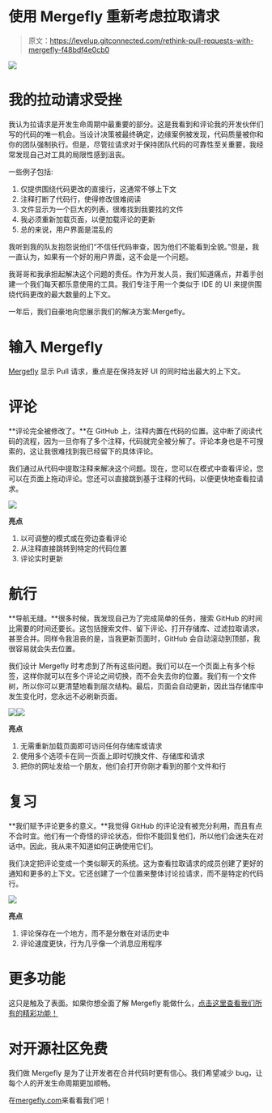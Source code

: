 # 使用 Mergefly 重新考虑拉取请求

> 原文：<https://levelup.gitconnected.com/rethink-pull-requests-with-mergefly-f48bdf4e0cb0>

![](img/b3fc36690a61bf578f8d9e5c66fcedfc.png)

# 我的拉动请求受挫

我认为拉请求是开发生命周期中最重要的部分。这是我看到和评论我的开发伙伴们写的代码的唯一机会。当设计决策被最终确定，边缘案例被发现，代码质量被你和你的团队强制执行。但是，尽管拉请求对于保持团队代码的可靠性至关重要，我经常发现自己对工具的局限性感到沮丧。

一些例子包括:

1.  仅提供围绕代码更改的直接行，这通常不够上下文
2.  注释打断了代码行，使得修改很难阅读
3.  文件显示为一个巨大的列表，很难找到我要找的文件
4.  我必须重新加载页面，以便加载评论的更新
5.  总的来说，用户界面是混乱的

我听到我的队友抱怨说他们“不信任代码审查，因为他们不能看到全貌。”但是，我一直认为，如果有一个好的用户界面，这不会是一个问题。

我哥哥和我承担起解决这个问题的责任。作为开发人员，我们知道痛点，并着手创建一个我们每天都乐意使用的工具。我们专注于用一个类似于 IDE 的 UI 来提供围绕代码更改的最大数量的上下文。

一年后，我们自豪地向您展示我们的解决方案:Mergefly。

# 输入 Mergefly

[Mergefly](https://mergefly.com) 显示 Pull 请求，重点是在保持友好 UI 的同时给出最大的上下文。

# 评论

**评论完全被修改了。**在 GitHub 上，注释内置在代码的位置。这中断了阅读代码的流程，因为一旦你有了多个注释，代码就完全被分解了。评论本身也是不可搜索的，这让我很难找到我已经留下的具体评论。

我们通过从代码中提取注释来解决这个问题。现在，您可以在模式中查看评论，您可以在页面上拖动评论。您还可以直接跳到基于注释的代码，以便更快地查看拉请求。

![](img/261d2adaee53a1e68893803ce4955699.png)

**亮点**

1.  以可调整的模式或在旁边查看评论
2.  从注释直接跳转到特定的代码位置
3.  评论实时更新

# 航行

**导航无缝。**很多时候，我发现自己为了完成简单的任务，搜索 GitHub 的时间比需要的时间还要长。这包括搜索文件、留下评论、打开存储库、过滤拉取请求，甚至合并。同样令我沮丧的是，当我更新页面时，GitHub 会自动滚动到顶部，我很容易就会失去位置。

我们设计 Mergefly 时考虑到了所有这些问题。我们可以在一个页面上有多个标签，这样你就可以在多个评论之间切换，而不会失去你的位置。我们有一个文件树，所以你可以更清楚地看到层次结构。最后，页面会自动更新，因此当存储库中发生变化时，您永远不必刷新页面。

![](img/9c553485e302bede5ce2945f0966d6ab.png)![](img/358cba657afaed0d8b24ad2f9fad187b.png)

**亮点**

1.  无需重新加载页面即可访问任何存储库或请求
2.  使用多个选项卡在同一页面上即时切换文件、存储库和请求
3.  把你的网址发给一个朋友，他们会打开你刚才看到的那个文件和行

# 复习

**我们赋予评论更多的意义。**我觉得 GitHub 的评论没有被充分利用，而且有点不合时宜。他们有一个奇怪的评论状态，但你不能回复他们，所以他们会迷失在对话中。因此，我从来不知道如何正确使用它们。

我们决定把评论变成一个类似聊天的系统。这为查看拉取请求的成员创建了更好的通知和更多的上下文。它还创建了一个位置来整体讨论拉请求，而不是特定的代码行。

![](img/6bf897c3fcf3f2a6248c94a0f57e120a.png)

**亮点**

1.  评论保存在一个地方，而不是分散在对话历史中
2.  评论速度更快，行为几乎像一个消息应用程序

# 更多功能

这只是触及了表面。如果你想全面了解 Mergefly 能做什么，[点击这里查看我们所有的精彩功能！](https://mergefly.com/features)

# 对开源社区免费

我们做 Mergefly 是为了让开发者在合并代码时更有信心。我们希望减少 bug，让每个人的开发生命周期更加顺畅。

在[mergefly.com](https://mergefly.com)来看看我们吧！
